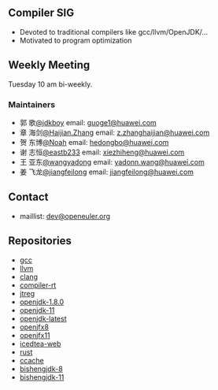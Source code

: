 ## Compiler SIG
 - Devoted to traditional compilers like gcc/llvm/OpenJDK/...
 - Motivated to program optimization

## Weekly Meeting

Tuesday 10 am bi-weekly.

### Maintainers
 - 郭 歌[@jdkboy](https://gitee.com/jdkboy) email: guoge1@huawei.com
 - 章 海剑[@Haijian.Zhang](https://gitee.com/haijianzhang) email: z.zhanghaijian@huawei.com
 - 贺 东博[@Noah](https://gitee.com/jvmboy) email: hedongbo@huawei.com
 - 谢 志恒[@eastb233](https://gitee.com/eastb233) email: xiezhiheng@huawei.com
 - 王 亚东[@wangyadong](https://gitee.com/yd_wang) email: yadonn.wang@huawei.com
 - 姜 飞龙[@jiangfeilong](https://gitee.com/jiangfeilong1003) email: jiangfeilong@huawei.com

## Contact

 - maillist: dev@openeuler.org

## Repositories
 - [gcc](https://gitee.com/src-openeuler/gcc)
 - [llvm](https://gitee.com/src-openeuler/llvm)
 - [clang](https://gitee.com/src-openeuler/clang)
 - [compiler-rt](https://gitee.com/src-openeuler/compiler-rt)
 - [jtreg](https://gitee.com/src-openeuler/jtreg)
 - [openjdk-1.8.0](https://gitee.com/src-openeuler/openjdk-1.8.0)
 - [openjdk-11](https:/gitee.com/src-openeuler/openjdk-11)
 - [openjdk-latest](https:/gitee.com/src-openeuler/openjdk-latest)
 - [openjfx8](https://gitee.com/src-openeuler/openjfx8)
 - [openjfx11](https://gitee.com/src-openeuler/openjfx11)
 - [icedtea-web](https://gitee.com/src-openeuler/icedtea-web)
 - [rust](https://gitee.com/src-openeuler/rust)
 - [ccache](https://gitee.com/src-openeuler/ccache)
 - [bishengjdk-8](https://gitee.com/openeuler/bishengjdk-8)
 - [bishengjdk-11](https://gitee.com/openeuler/bishengjdk-11)
